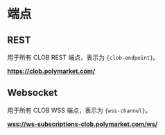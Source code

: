 # 端点

## REST

用于所有 CLOB REST 端点，表示为 `{clob-endpoint}`。

**<https://clob.polymarket.com/>**

## Websocket

用于所有 CLOB WSS 端点，表示为 `{wss-channel}`。

**<wss://ws-subscriptions-clob.polymarket.com/ws/>**